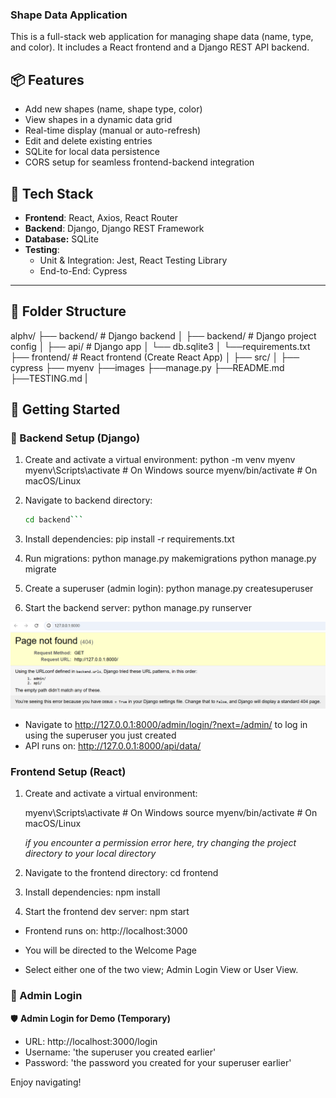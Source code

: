 ### Shape Data Application

This is a full-stack web application for managing shape data (name, type, and color). It includes a React frontend and a Django REST API backend.

## 📦 Features

- Add new shapes (name, shape type, color)
- View shapes in a dynamic data grid
- Real-time display (manual or auto-refresh)
- Edit and delete existing entries
- SQLite for local data persistence
- CORS setup for seamless frontend-backend integration

## 🔧 Tech Stack

- **Frontend**: React, Axios, React Router
- **Backend**: Django, Django REST Framework
- **Database:** SQLite
- **Testing**:
  - Unit & Integration: Jest, React Testing Library
  - End-to-End: Cypress

---

## 📁 Folder Structure

alphv/
├── backend/ # Django backend
│ ├── backend/ # Django project config
│ ├── api/ # Django app
│ └── db.sqlite3
│ └──requirements.txt
├── frontend/ # React frontend (Create React App)
│ ├── src/
│ ├── cypress
├── myenv
├──images
├──manage.py
├──README.md
├──TESTING.md
|

## 🚀 Getting Started

### 🔧 Backend Setup (Django)

1. Create and activate a virtual environment:
   python -m venv myenv
   myenv\Scripts\activate # On Windows
   source myenv/bin/activate # On macOS/Linux

2. Navigate to backend directory:

   ````bash
   cd backend```

   ````

3. Install dependencies:
   pip install -r requirements.txt

4. Run migrations:
   python manage.py makemigrations
   python manage.py migrate

5. Create a superuser (admin login):
   python manage.py createsuperuser

6. Start the backend server:
   python manage.py runserver

![You will see this](/images/server.png)

- Navigate to http://127.0.0.1:8000/admin/login/?next=/admin/ to log in using the superuser you just created
- API runs on: http://127.0.0.1:8000/api/data/

### Frontend Setup (React)

1. Create and activate a virtual environment:

   myenv\Scripts\activate # On Windows
   source myenv/bin/activate # On macOS/Linux

   _if you encounter a permission error here, try changing the project directory to your local directory_

2. Navigate to the frontend directory:
   cd frontend

3. Install dependencies:
   npm install

4. Start the frontend dev server:
   npm start

- Frontend runs on: http://localhost:3000

- You will be directed to the Welcome Page
- Select either one of the two view; Admin Login View or User View.

### 👤 Admin Login

🛡️ **Admin Login for Demo (Temporary)**

- URL: http://localhost:3000/login
- Username: 'the superuser you created earlier'
- Password: 'the password you created for your superuser earlier'

Enjoy navigating!
